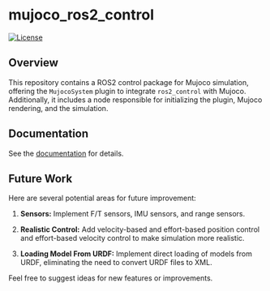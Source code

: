 # mujoco_ros2_control
[![License](https://img.shields.io/badge/License-MIT-blue.svg)](LICENSE)

## Overview

This repository contains a ROS2 control package for Mujoco simulation, offering the `MujocoSystem` plugin to integrate `ros2_control` with Mujoco. Additionally, it includes a node responsible for initializing the plugin, Mujoco rendering, and the simulation.

## Documentation
See the [documentation](doc/index.rst) for details.

## Future Work
Here are several potential areas for future improvement:

1. **Sensors:** Implement F/T sensors, IMU sensors, and range sensors.

2. **Realistic Control:** Add velocity-based and effort-based position control and effort-based velocity control to make simulation more realistic.

3. **Loading Model From URDF:** Implement direct loading of models from URDF, eliminating the need to convert URDF files to XML.

Feel free to suggest ideas for new features or improvements.
